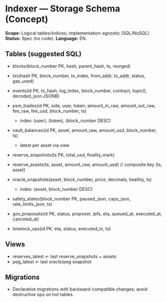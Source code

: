 # Indexer — Storage Schema (Concept)
**Scope:** Logical tables/indices; implementation-agnostic (SQL/NoSQL).  
**Status:** Spec (no code). **Language:** EN.

## Tables (suggested SQL)
- blocks(block_number PK, hash, parent_hash, ts, reorged)
- txs(hash PK, block_number, tx_index, from_addr, to_addr, status, gas_used)
- events(id PK, tx_hash, log_index, block_number, contract, topic0, decoded_json JSONB)

- psm_trades(id PK, side, user, token, amount_in_raw, amount_out_raw, fee_raw, fee_usd, block_number, ts)
  * index: (user), (token), (block_number DESC)

- vault_balances(id PK, asset, amount_raw, amount_usd, block_number, ts)
  * latest per asset via view

- reserve_snapshots(ts PK, total_usd, finality_mark)
- reserve_assets(ts, asset, amount_raw, amount_usd)  // composite key (ts, asset)

- oracle_snapshots(asset, block_number, price, decimals, healthy, ts)
  * index: (asset, block_number DESC)

- safety_states(block_number PK, paused_json, caps_json, rate_limits_json, ts)

- gov_proposals(id PK, status, proposer, ipfs, eta, queued_at, executed_at, canceled_at)
- timelock_ops(id PK, eta, status, executed_tx, ts)

## Views
- reserves_latest ← last reserve_snapshots + assets
- peg_latest ← last oracle/peg snapshot

## Migrations
- Declarative migrations with backward-compatible changes; avoid destructive ops on hot tables.

